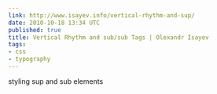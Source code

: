 ```yaml
---
link: http://www.isayev.info/vertical-rhythm-and-sup/
date: 2010-10-18 13:34 UTC
published: true
title: Vertical Rhythm and sub/sub Tags | Olexandr Isayev
tags:
- css
- typography
---
```


styling sup and sub elements
